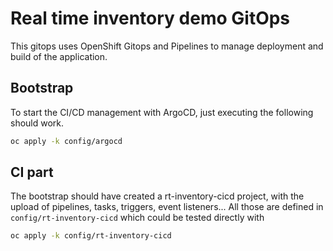# Real time inventory demo GitOps

This gitops uses OpenShift Gitops and Pipelines to manage deployment and build
of the application.

## Bootstrap

To start the CI/CD management with ArgoCD, just executing the following should work.

```sh
oc apply -k config/argocd
```

## CI part

The bootstrap should have created a rt-inventory-cicd project, with the upload
of pipelines, tasks, triggers, event listeners... All those are defined
in `config/rt-inventory-cicd` which could be tested directly with

```sh
oc apply -k config/rt-inventory-cicd
```

